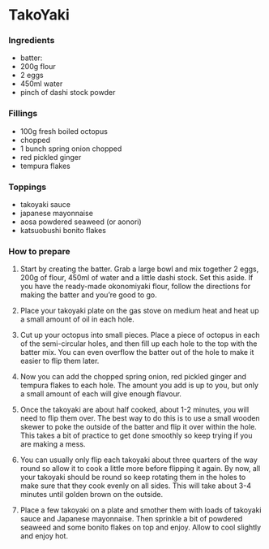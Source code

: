 # TakoYaki


### Ingredients

* batter:
* 200g flour
* 2 eggs
* 450ml water
* pinch of dashi stock powder

### Fillings

* 100g fresh boiled octopus
*  chopped
* 1 bunch spring onion chopped
* red pickled ginger
* tempura flakes

### Toppings

* takoyaki sauce
* japanese mayonnaise
* aosa powdered seaweed (or aonori)
* katsuobushi bonito flakes

### How to prepare

1. Start by creating the batter. Grab a large bowl and mix together 2 eggs, 200g of flour, 450ml of water and a little dashi stock. Set this aside. If you have the ready-made okonomiyaki flour, follow the directions for making the batter and you’re good to go.

2. Place your takoyaki plate on the gas stove on medium heat and heat up a small amount of oil in each hole.

3. Cut up your octopus into small pieces. Place a piece of octopus in each of the semi-circular holes, and then fill up each hole to the top with the batter mix. You can even overflow the batter out of the hole to make it easier to flip them later.

4. Now you can add the chopped spring onion, red pickled ginger and tempura flakes to each hole. The amount you add is up to you, but only a small amount of each will give enough flavour.

5. Once the takoyaki are about half cooked, about 1-2 minutes, you will need to flip them over. The best way to do this is to use a small wooden skewer to poke the outside of the batter and flip it over within the hole. This takes a bit of practice to get done smoothly so keep trying if you are making a mess.

6. You can usually only flip each takoyaki about three quarters of the way round so allow it to cook a little more before flipping it again. By now, all your takoyaki should be round so keep rotating them in the holes to make sure that they cook evenly on all sides. This will take about 3-4 minutes until golden brown on the outside. 

7. Place a few takoyaki on a plate and smother them with loads of takoyaki sauce and Japanese mayonnaise. Then sprinkle a bit of powdered seaweed and some bonito flakes on top and enjoy. Allow to cool slightly and enjoy hot. 





